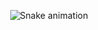 <div align="center">

  ![Snake animation](https://github.com/TestenI/TestenI/blob/output/github-contribution-grid-snake.svg)
  
</div>
